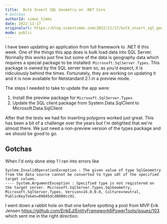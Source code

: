 ```yaml
---
title:  Bulk Insert SQL Geometry on .NET Core 
# Gotchas
authorId: simon_timms
date: 2022-11-17
originalurl: https://blog.simontimms.com/2022/11/17/bulk_insert_sql_geometry
mode: public
---
```




I have been updating an application from full framework to .NET 6 this week. One of the things this app does is bulk load data into SQL Server. Normally this works just fine but some of the data is geography data which requires a special package to be installed: `Microsoft.SqlServer.Types`. This package is owned by the SQL server team so, as you'd expect, it is ridiculously behind the times. Fortunately, they are working on updating it and it is now available for Netstandard 2.1 in a preview mode. 

The steps I needed to take to update the app were: 

1. Install the preview package for `Microsoft.SqlServer.Types`
2. Update the SQL client package from System.Data.SqlClient to Microsoft.Data.SqlClient

After that the tests we had for inserting polygons worked just great. This has been a bit of a challenge over the years but I'm delighted that we're almost there. We just need a non-preview version of the types package and we should be good to go. 

## Gotchas

When I'd only done step 1 I ran into errors like 

```
System.InvalidOperationException : The given value of type SqlGeometry from the data source cannot be converted to type udt of the specified target column.
---- System.ArgumentException : Specified type is not registered on the target server. Microsoft.SqlServer.Types.SqlGeometry, Microsoft.SqlServer.Types, Version=16.0.0.0, Culture=neutral, PublicKeyToken=89845dcd8080cc91.
```

I went down a rabbit hole on that one before spotting a post from MVP Erik Jensen https://github.com/ErikEJ/EntityFramework6PowerTools/issues/103 which sent me in the right direction. 